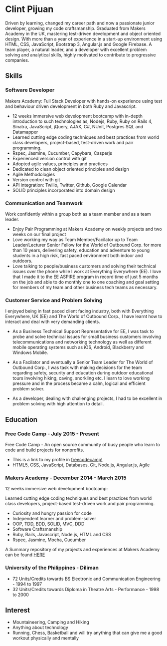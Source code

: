 # Clint Pijuan

Driven by learning, changed my career path and now a passionate junior developer, growing my code craftsmanship. Graduated from Makers Academy in the UK, mastering test-driven development and object oriented design. With more than a year of experience in a start-up environment using HTML, CSS, JavaScript, Bootstrap 3, Angular.js and Google Firebase. A team player, a natural leader, and a developer with excellent problem solving and analytical skills, highly motivated to contribute to progressive companies.


## Skills

### Software Developer

Makers Academy: Full Stack Developer with hands-on experience using test and behaviour driven development in both Ruby and Javascript.

- 12 weeks immersive web development bootcamp with in-depth introduction to such technologies as, Nodejs, Ruby, Ruby on Rails 4, Sinatra, JavaScript, jQuery, AJAX, C#, NUnit, Postgres SQL and Datamapper
- Learned cutting edge coding techniques and best practices from world class developers, project-based, test-driven work and pair programming.
- Rspec, Jasmine, Cucumber, Capybara, Casperjs
- Experienced version control with git
- Adopted agile values, principles and practices
- Dedicated to clean object oriented principles and design
- Agile Methodologies
- Version control with git
- API integration: Twilio, Twitter, Github, Google Calendar
- SOLID principles incorporated into domain design

### Communication and Teamwork

Work confidently within a group both as a team member and as a team leader. 

- Enjoy Pair Programming at Makers Academy on weekly projects and two weeks on our final project
- Love working my way as Team Member/Facilator up to Team Leader/Lecturer Senior Fellow for the World of Outbound Corp. for more than 10 years, delivering safety, education and adventure to young students in a high risk, fast paced environment both indoor and outdoors.
- Love talking to people/business customers and solving their technical issues over the phone while I work at Everything Everywhere (EE). I love that I made it to the EE ASPIRE program in record time of just 5 months on the job and able to do monthly one to one coaching and goal setting for members of my team and other business tech teams as necessary.  

### Customer Service and Problem Solving

I enjoyed being in fast paced client facing industry, both with Everything Everywhere, UK (EE) and The World of Outbound Corp., I have learnt how to interact and deal with very demanding clients. 

- As a Business Technical Support Representative for EE, I was task to probe and solve technical issues for small business customers involving telecommunications and networking technology as well as different mobile operating systems such as iOS, Android, Blackberry and Windows Mobile. 

- As a Facilator and eventually a Senior Team Leader for The World of Outbound Corp., I was task with making decisions for the team regarding safety, security and education during outdoor educational tours involving hiking, caving, snorkling etc. I learn to love working pressure and in the process became a calm, logical and efficient problem solver. 

- As a developer, dealing with challenging projects, I had to be excellent in problem solving with high attention to detail.

## Education

### Free Code Camp - July 2015 - Present

Free Code Camp - An open source community of busy people who learn to code and build projects for nonprofits.

 - This is a link to my profile in [freecodecamp!](http://www.freecodecamp.com/clint77) 
 - HTML5, CSS, JavaScript, Databases, Git, Node.js, Angular.js, Agile

### Makers Academy - December 2014 - March 2015

12 weeks immersive web development bootcamp:

Learned cutting edge coding techniques and best practices from world class developers, project-based test-driven work and pair programming.

- Curiosity and hungry passion for code
- Independent learner and problem-solver
- OOP, TDD, BDD, SOLID, MVC, DDD
- Software Craftsmanship
- Ruby, Rails, Javascript, Node.js, HTML and CSS
- Rspec, Jasmine, Mocha, Cucumber

A Summary repository of my projects and experiences at Makers Academy can be found [HERE](https://github.com/clint77?tab=repositories)

### University of the Philippines - Diliman

- 72 Units/Credits towards BS Electronic and Communication Engineering - 1994 to 1997
- 32 Units/Credits towards Diploma in Theatre Arts - Performance - 1998 to 2000

## Interest

- Mountaineering, Camping and Hiking
- Anything about technology 
- Running, Chess, Basketball and will try anything that can give me a good workout physically and mentally



